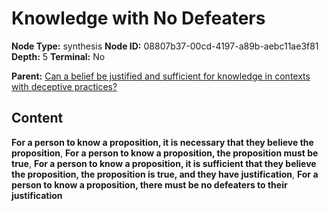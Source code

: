# Knowledge with No Defeaters

**Node Type:** synthesis
**Node ID:** 08807b37-00cd-4197-a89b-aebc11ae3f81
**Depth:** 5
**Terminal:** No

**Parent:** [Can a belief be justified and sufficient for knowledge in contexts with deceptive practices?](can-a-belief-be-justified-and-sufficient-for-knowledge-in-contexts-with-deceptive-practices-antithesis-630559d2-bd3f-4784-bde5-c7b08b3b69bf.md)

## Content

**For a person to know a proposition, it is necessary that they believe the proposition**, **For a person to know a proposition, the proposition must be true**, **For a person to know a proposition, it is sufficient that they believe the proposition, the proposition is true, and they have justification**, **For a person to know a proposition, there must be no defeaters to their justification**
